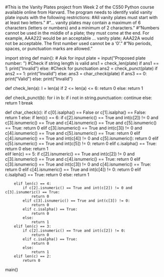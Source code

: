 #This is the Vanity Plates project from Week 2 of the CS50 Python course available online from Harvard. The program needs to identify valid vanity plate inputs with the following restrictions:
#All vanity plates must start with at least two letters.”
#“… vanity plates may contain a maximum of 6 characters (letters or numbers) and a minimum of 2 characters.”
#“Numbers cannot be used in the middle of a plate; they must come at the end. For example, AAA222 would be an acceptable … vanity plate; AAA22A would not be acceptable. The first number used cannot be a ‘0’.”
#“No periods, spaces, or punctuation marks are allowed.”

import string
def main():
    # Ask for input
    plate = input("Proposed plate number: ")
    #Check if string length is valid
    ans1 = check_len(plate)
    if ans1 == 1:
        print("Invalid")
    else:
        #Check for punctuation
        ans2 = check_punct(plate)
        if ans2 == 1:
            print("Invalid")
        else:
            ans3 = char_check(plate)
            if ans3 == 0:
                print("Valid")
            else:
                print("Invalid")
    
def check_len(a):
    l = len(a)
    if 2 <= len(a) <= 6:
        return 0
    else:
        return 1

def check_punct(b):
    for i in b:
        if i not in string.punctuation:
            continue
        else:
            return 1
            break

def char_check(c):
    if c[0].isalpha() == False or c[1].isalpha() == False:
        return 1
    else:
        if len(c) == 6:
            if c[2].isnumeric() == True and int(c[2]) != 0 and c[3].isnumeric() == True and c[4].isnumeric() == True and c[5].isnumeric() == True:
                return 0
            elif c[3].isnumeric() == True and int(c[3]) != 0 and c[4].isnumeric() == True and c[5].isnumeric() == True:
                return 0
            elif c[4].isnumeric() == True and int(c[4]) != 0 and c[5].isnumeric():
                return 0
            elif c[5].isnumeric() == True and int(c[5]) != 0:
                return 0
            elif c.isalpha() == True:
                return 0
            else:
                return 1    
        elif len(c) == 5:
            if c[2].isnumeric() == True and int(c[2]) != 0 and c[3].isnumeric() == True and c[4].isnumeric() == True:
                return 0
            elif c[3].isnumeric() == True and int(c[3]) != 0 and c[4].isnumeric() == True:
                return 0
            elif c[4].isnumeric() == True and int(c[4]) != 0:
                return 0
            elif c.isalpha() == True:
                return 0
            else:
                return 1    

        elif len(c) == 4:
            if c[2].isnumeric() == True and int(c[2]) != 0 and c[3].isnumeric() == True:
                return 0
            elif c[3].isnumeric() == True and int(c[3]) != 0:
                return 0
            elif c.isalpha() == True:
                return 0
            else:
                return 1    
        elif len(c) == 3:
            if c[2].isnumeric() == True and int(c[2]) != 0:
                return 0
            elif c.isalpha() == True:
                return 0
            else:
                return 1    
        elif len(c) == 2:
            return 0
    
main()
